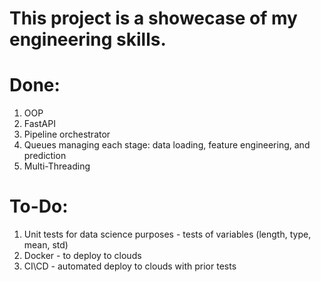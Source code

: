 # This project is a showecase of my engineering skills.

# Done:
 1. OOP
 2. FastAPI
 3. Pipeline orchestrator
 4. Queues managing each stage: data loading, feature engineering, and prediction
 5. Multi-Threading

# To-Do:
 1. Unit tests for data science purposes - tests of variables (length, type, mean, std)
 2. Docker - to deploy to clouds
 3. CI\CD - automated deploy to clouds with prior tests
